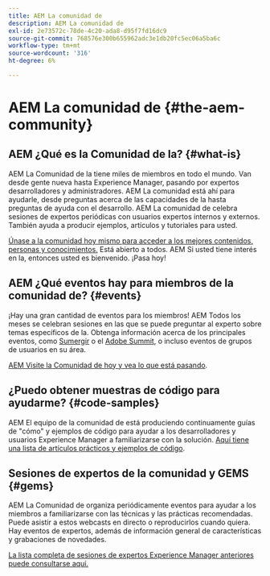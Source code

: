 ```yaml
---
title: AEM La comunidad de
description: AEM La comunidad de
exl-id: 2e73572c-78de-4c20-ada8-d95f7fd16dc9
source-git-commit: 768576e300b655962adc3e1db20fc5ec06a5ba6c
workflow-type: tm+mt
source-wordcount: '316'
ht-degree: 6%

---
```


# AEM La comunidad de {#the-aem-community}

## AEM ¿Qué es la Comunidad de la? {#what-is}

AEM La Comunidad de la tiene miles de miembros en todo el mundo. Van desde gente nueva hasta Experience Manager, pasando por expertos desarrolladores y administradores. AEM La comunidad está ahí para ayudarle, desde preguntas acerca de las capacidades de la hasta preguntas de ayuda con el desarrollo. AEM La comunidad de celebra sesiones de expertos periódicas con usuarios expertos internos y externos. También ayuda a producir ejemplos, artículos y tutoriales para usted.

[Únase a la comunidad hoy mismo para acceder a los mejores contenidos, personas y conocimientos.](https://experienceleaguecommunities.adobe.com/t5/adobe-experience-manager/ct-p/adobe-experience-manager-community) Está abierto a todos. AEM Si usted tiene interés en la, entonces usted es bienvenido. ¡Pasa hoy!

## AEM ¿Qué eventos hay para miembros de la comunidad de? {#events}

¡Hay una gran cantidad de eventos para los miembros! AEM Todos los meses se celebran sesiones en las que se puede preguntar al experto sobre temas específicos de la. Obtenga información acerca de los principales eventos, como [Sumergir](https://help-forums.adobe.com/content/adobeforums/en/experience-manager-forum/adobe-experience-manager.topic.html/forum__fb7p-the_immerseagendai.html) o el [Adobe Summit](https://business.adobe.com/summit/adobe-summit.html), o incluso eventos de grupos de usuarios en su área.

[AEM Visite la Comunidad de hoy y vea lo que está pasando](https://help-forums.adobe.com/content/adobeforums/en/experience-manager-forum/adobe-experience-manager.html).

## ¿Puedo obtener muestras de código para ayudarme? {#code-samples}

AEM El equipo de la comunidad de está produciendo continuamente guías de &quot;cómo&quot; y ejemplos de código para ayudar a los desarrolladores y usuarios Experience Manager a familiarizarse con la solución. [Aquí tiene una lista de artículos prácticos y ejemplos de código](https://experienceleaguecommunities.adobe.com/t5/adobe-experience-manager/ct-p/adobe-experience-manager-community).

## Sesiones de expertos de la comunidad y GEMS {#gems}

AEM La Comunidad de organiza periódicamente eventos para ayudar a los miembros a familiarizarse con las técnicas y las prácticas recomendadas. Puede asistir a estos webcasts en directo o reproducirlos cuando quiera. Hay eventos de expertos, además de información general de características y grabaciones de novedades.

[La lista completa de sesiones de expertos Experience Manager anteriores puede consultarse aquí.](https://experienceleague.adobe.com/docs/experience-manager-guides-learn/tutorials/knowledge-base/expert-session/expert-session.html?lang=en)
